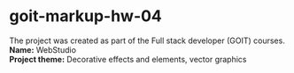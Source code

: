 # goit-markup-hw-04
The project was created as part of the Full stack developer (GOIT) courses. <br>
<b>Name:</b> WebStudio<br>
<b>Project theme:</b> Decorative effects and elements, vector graphics
